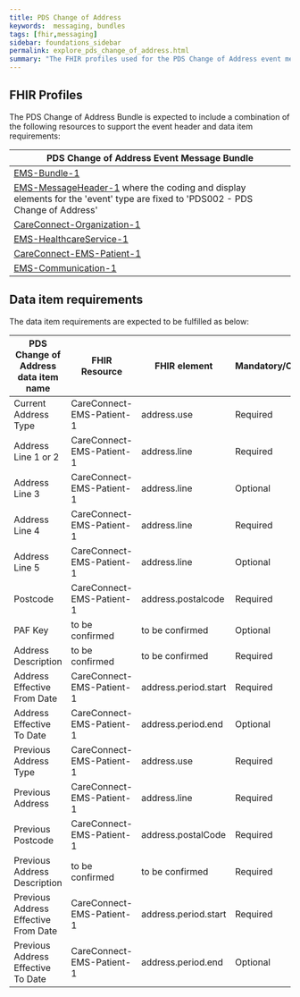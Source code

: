 ```yaml
---
title: PDS Change of Address 
keywords:  messaging, bundles
tags: [fhir,messaging]
sidebar: foundations_sidebar
permalink: explore_pds_change_of_address.html
summary: "The FHIR profiles used for the PDS Change of Address event message bundle"
---
```


## FHIR Profiles ##

The PDS Change of Address Bundle is expected to include a combination of the following resources to support the event header and data item requirements:

| PDS Change of Address Event Message Bundle |
|--------------------------------------------|
| [EMS-Bundle-1](https://fhir.nhs.uk/STU3/StructureDefinition/EMS-Bundle-1)                              |
| [EMS-MessageHeader-1](https://fhir.nhs.uk/STU3/StructureDefinition/EMS-MessageHeader-1)  where the coding and display elements for the 'event' type are fixed to 'PDS002 - PDS Change of Address'                      |
| [CareConnect-Organization-1](https://fhir.hl7.org.uk/STU3/StructureDefinition/CareConnect-Organization-1)                |
| [EMS-HealthcareService-1](https://fhir.nhs.uk/STU3/StructureDefinition/EMS-HealthcareService-1)                   |
| [CareConnect-EMS-Patient-1](https://fhir.nhs.uk/STU3/StructureDefinition/CareConnect-EMS-Patient-1)                     |
| [EMS-Communication-1](https://fhir.nhs.uk/STU3/StructureDefinition/EMS-Communication-1)                       |

## Data item requirements  ##

The data item requirements are expected to be fulfilled as below:

| PDS Change of Address data item name | FHIR Resource             | FHIR element         | Mandatory/Optional/Required | Note         |
|--------------------------------------|---------------------------|----------------------|-----------------------------|--------------|
| Current Address Type                 | CareConnect-EMS-Patient-1 | address.use          | Required                    | value = home |
| Address Line 1 or 2                  | CareConnect-EMS-Patient-1 | address.line         | Required                    |              |
| Address Line 3                       | CareConnect-EMS-Patient-1 | address.line         | Optional                    |              |
| Address Line 4                       | CareConnect-EMS-Patient-1 | address.line         | Required                    |              |
| Address Line 5                       | CareConnect-EMS-Patient-1 | address.line         | Optional                    |              |
| Postcode                             | CareConnect-EMS-Patient-1 | address.postalcode   | Required                    |              |
| PAF Key                              | to be confirmed           | to be confirmed      | Optional                    |              |
| Address Description                  | to be confirmed           | to be confirmed      | Required                    |              |
| Address Effective From Date          | CareConnect-EMS-Patient-1 | address.period.start | Required                    |              |
| Address Effective To Date            | CareConnect-EMS-Patient-1 | address.period.end   | Optional                    |              |
| Previous Address Type                | CareConnect-EMS-Patient-1 | address.use          | Required                    | value = old  |
| Previous Address                     | CareConnect-EMS-Patient-1 | address.line         | Required                    |              |
| Previous Postcode                    | CareConnect-EMS-Patient-1 | address.postalCode   | Required                    |              |
| Previous Address Description         | to be confirmed           | to be confirmed      | Required                    |              |
| Previous Address Effective From Date | CareConnect-EMS-Patient-1 | address.period.start | Required                    |              |
| Previous Address Effective To Date   | CareConnect-EMS-Patient-1 | address.period.end   | Optional                    |              |








